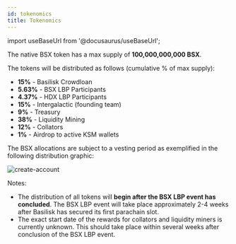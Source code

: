 ```yaml
---
id: tokenomics
title: Tokenomics
---
```


import useBaseUrl from '@docusaurus/useBaseUrl';

The native BSX token has a max supply of **100,000,000,000 BSX**.

The tokens will be distributed as follows (cumulative % of max supply):

* **15%** - Basilisk Crowdloan
* **5.63%** - BSX LBP Participants
* **4.37%** - HDX LBP Participants
* **15%** - Intergalactic (founding team)
* **9%** - Treasury
* **38%** - Liquidity Mining
* **12%** - Collators
* **1%** - Airdrop to active KSM wallets

The BSX allocations are subject to a vesting period as exemplified in the following distribution graphic:

<div style={{textAlign: 'center', marginBottom: '2rem'}}>
  <img alt="create-account" src={useBaseUrl('/img/tokenomics/bsx_distribution.jpg')}  />
</div>

Notes:
* The distribution of all tokens will **begin after the BSX LBP event has concluded**. The BSX LBP event will take place approximately 2-4 weeks after Basilisk has secured its first parachain slot.
* The exact start date of the rewards for collators and liquidity miners is currently unknown. This should take place within several weeks after conclusion of the BSX LBP event.
